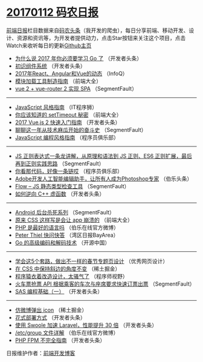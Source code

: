 # [20170112 码农日报](https://toutiao.qdkfweb.cn/date/2017/01/12)

[前端日报](https://qdkfweb.cn/c/news)栏目数据来自[码农头条](https://toutiao.qdkfweb.cn/)（我开发的爬虫），每日分享前端、移动开发、设计、资源和资讯等，为开发者提供动力，点击Star按钮来关注这个项目，点击Watch来收听每日的更新[Github主页](https://github.com/kujian/frontendDaily)
* [为什么说 2017 年你必须要学习 Go 了](https://toutiao.qdkfweb.cn/21353.html) （开发者头条）
* [初识组件系统](https://toutiao.qdkfweb.cn/21359.html) （开发者头条）
* [2017年React、Angular和Vue的动态](https://toutiao.qdkfweb.cn/21326.html) （InfoQ）
* [模块加载工具制造指南](https://toutiao.qdkfweb.cn/21342.html) （前端大全）
* [vue 2 + vue-router 2 实现 SPA](https://toutiao.qdkfweb.cn/21368.html) （SegmentFault）

***
* [JavaScript 风格指南](https://toutiao.qdkfweb.cn/21377.html) （IT程序狮）
* [你应该知道的 setTimeout 秘密](https://toutiao.qdkfweb.cn/21343.html) （前端大全）
* [2017 Vue.js 2 快速入门指南](https://toutiao.qdkfweb.cn/21361.html) （开发者头条）
* [聊聊这一年从技术麻瓜开始的奋斗史](https://toutiao.qdkfweb.cn/21365.html) （SegmentFault）
* [JavaScript 编程风格指南](https://toutiao.qdkfweb.cn/21350.html) （程序员俱乐部）

***
* [JS 正则表达式一条龙讲解，从原理和语法到 JS 正则、ES6 正则扩展，最后再到正则实践思路](https://toutiao.qdkfweb.cn/21366.html) （SegmentFault）
* [你看那代码，好像一条链哎](https://toutiao.qdkfweb.cn/21351.html) （程序员俱乐部）
* [Adobe开发人工智能编辑助手，让所有人成为Photoshop专家](https://toutiao.qdkfweb.cn/21362.html) （伯乐头条）
* [Flow &#8211; JS 静态类型检查工具](https://toutiao.qdkfweb.cn/21364.html) （SegmentFault）
* [如何逆向 C++ 虚函数](https://toutiao.qdkfweb.cn/21356.html) （开发者头条）

***
* [Android 后台杀死系列](https://toutiao.qdkfweb.cn/21369.html) （SegmentFault）
* [原来 CSS 这样写是会让 app 崩溃的](https://toutiao.qdkfweb.cn/21344.html) （前端大全）
* [PHP 是最好的语言吗](https://toutiao.qdkfweb.cn/21386.html) （伯乐在线官方微博）
* [Peter Thiel 快问快答](https://toutiao.qdkfweb.cn/21337.html) （湾区日报BayArea）
* [Go 的高级编码和解码技术](https://toutiao.qdkfweb.cn/21378.html) （开源中国）

***
* [学会这5个套路，做出不一样的春节专题页设计](https://toutiao.qdkfweb.cn/21379.html) （优秀网页设计）
* [在 CSS 中保持斜边的角度不变](https://toutiao.qdkfweb.cn/21391.html) （稀土掘金）
* [程序猿衣着改造设计，太骚气了](https://toutiao.qdkfweb.cn/21370.html) （程序师视野）
* [火车票抢票 API 根据乘客的车次与座席要求快速订票出票](https://toutiao.qdkfweb.cn/21367.html) （SegmentFault）
* [SAS 编程基础（一）](https://toutiao.qdkfweb.cn/21358.html) （开发者头条）

***
* [仿微博弹出 icon](https://toutiao.qdkfweb.cn/21383.html) （稀土掘金）
* [花式部署方式](https://toutiao.qdkfweb.cn/21360.html) （开发者头条）
* [使用 Swoole 加速 Laravel，性能提升 30 倍](https://toutiao.qdkfweb.cn/21354.html) （开发者头条）
* [/etc/group 文件详解](https://toutiao.qdkfweb.cn/21388.html) （伯乐在线官方微博）
* [PHP FPM 不完全指南](https://toutiao.qdkfweb.cn/21355.html) （开发者头条）

日报维护作者：[前端开发博客](https://qdkfweb.cn/) 